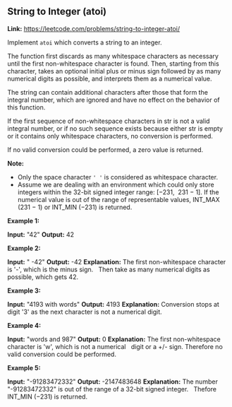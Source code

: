## String to Integer (atoi)

**Link:** https://leetcode.com/problems/string-to-integer-atoi/

Implement `atoi` which converts a string to an integer.

The function first discards as many whitespace characters as necessary until the first non-whitespace character is found. Then, starting from this character, takes an optional initial plus or minus sign followed by as many numerical digits as possible, and interprets them as a numerical value.

The string can contain additional characters after those that form the integral number, which are ignored and have no effect on the behavior of this function.

If the first sequence of non-whitespace characters in str is not a valid integral number, or if no such sequence exists because either str is empty or it contains only whitespace characters, no conversion is performed.

If no valid conversion could be performed, a zero value is returned.

**Note:**

*   Only the space character `' '` is considered as whitespace character.
*   Assume we are dealing with an environment which could only store integers within the 32-bit signed integer range: \[−231,  231 − 1\]. If the numerical value is out of the range of representable values, INT\_MAX (231 − 1) or INT\_MIN (−231) is returned.

**Example 1:**

**Input:** "42"
**Output:** 42

**Example 2:**

**Input:** "   -42"
**Output:** -42
**Explanation:** The first non-whitespace character is '-', which is the minus sign.
             Then take as many numerical digits as possible, which gets 42.

**Example 3:**

**Input:** "4193 with words"
**Output:** 4193
**Explanation:** Conversion stops at digit '3' as the next character is not a numerical digit.

**Example 4:**

**Input:** "words and 987"
**Output:** 0
**Explanation:** The first non-whitespace character is 'w', which is not a numerical 
             digit or a +/- sign. Therefore no valid conversion could be performed.

**Example 5:**

**Input:** "-91283472332"
**Output:** -2147483648
**Explanation:** The number "-91283472332" is out of the range of a 32-bit signed integer.
             Thefore INT\_MIN (−231) is returned.